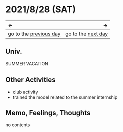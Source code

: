 # 2021/8/28 (SAT)
|←|→|
|:---|---:|
go to the [previous day](./27th.md) | go to the [next day](./29th.md)

## Univ.
SUMMER VACATION

## Other Activities
- club activity
- trained the model related to the summer internship

## Memo, Feelings, Thoughts
no contents
